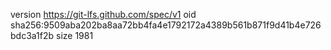 version https://git-lfs.github.com/spec/v1
oid sha256:9509aba202ba8aa72bb4fa4e1792172a4389b561b871f9d41b4e726bdc3a1f2b
size 1981
